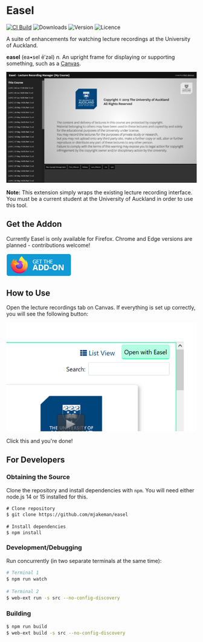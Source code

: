 # Easel
[![CI Build](https://github.com/mjakeman/easel/actions/workflows/node.js.yml/badge.svg)](https://github.com/mjakeman/easel/actions/workflows/node.js.yml)
![Downloads](https://img.shields.io/github/downloads/mjakeman/easel/total)
![Version](https://img.shields.io/github/manifest-json/v/mjakeman/easel)
![Licence](https://img.shields.io/github/license/mjakeman/easel)


A suite of enhancements for watching lecture recordings at the University of Auckland.

**easel** (ea•sel ē′zəl)
*n.* An upright frame for displaying or supporting something, such as a [Canvas](https://canvas.auckland.ac.nz/).

![Screenshot](screenshot.png)

**Note:** This extension simply wraps the existing lecture recording interface. You must be a current student at the University of Auckland in order to use this tool.

## Get the Addon
Currently Easel is only available for Firefox. Chrome and Edge versions are planned - contributions welcome!

<a href="https://github.com/mjakeman/easel/releases/download/v0.2.1/easel-firefox.xpi" target="_blank">
  <img src="fx-addon.png" />
</a>

## How to Use
Open the lecture recordings tab on Canvas. If everything is set up correctly, you will see the following button:

![Open in Easel Button](screenshot2.png)

Click this and you're done! 

## For Developers
### Obtaining the Source
Clone the repository and install dependencies with `npm`. You will need either node.js 14 or 15 installed for this.

```
# Clone repository
$ git clone https://github.com/mjakeman/easel

# Install dependencies
$ npm install
```

### Development/Debugging
Run concurrently (in two separate terminals at the same time):
```sh
# Terminal 1
$ npm run watch

# Terminal 2
$ web-ext run -s src --no-config-discovery
```

### Building
```sh
$ npm run build
$ web-ext build -s src --no-config-discovery
```
